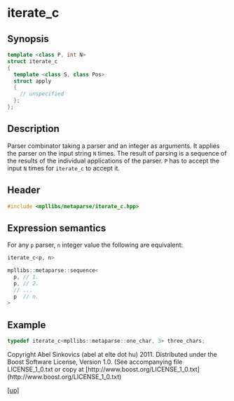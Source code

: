 # iterate_c

## Synopsis

```cpp
template <class P, int N>
struct iterate_c
{
  template <class S, class Pos>
  struct apply
  {
    // unspecified
  };
};
```

## Description

Parser combinator taking a parser and an integer as arguments.
It applies the parser on the input string `N` times. The result of parsing
is a sequence of the results of the individual applications of the parser.
`P` has to accept the input `N` times for `iterate_c` to accept it.

## Header

```cpp
#include <mpllibs/metaparse/iterate_c.hpp>
```

## Expression semantics

For any `p` parser, `n` integer value the following are equivalent:

```cpp
iterate_c<p, n>

mpllibs::metaparse::sequence<
  p, // 1.
  p, // 2.
  // ...
  p  // n.
>
```

## Example

```cpp
typedef iterate_c<mpllibs::metaparse::one_char, 3> three_chars;
```

<p class="copyright">
Copyright Abel Sinkovics (abel at elte dot hu) 2011.
Distributed under the Boost Software License, Version 1.0.
(See accompanying file LICENSE_1_0.txt or copy at
[http://www.boost.org/LICENSE_1_0.txt](http://www.boost.org/LICENSE_1_0.txt)
</p>

[[up]](reference.html)


